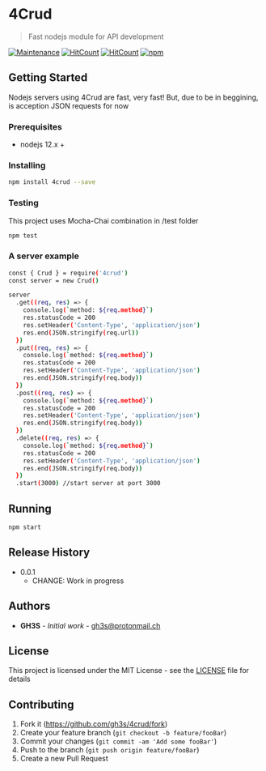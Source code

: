 # 4Crud

> Fast nodejs module for API development

[![Maintenance](https://img.shields.io/badge/Maintained%3F-yes-green.svg)](https://github.com/gh3s/4crud/graphs/commit-activity)
[![HitCount](https://img.shields.io/github/issues/gh3s/4crud/total.svg)](http://hits.dwyl.io/GH3S/4CRUD)
[![HitCount](http://hits.dwyl.io/GH3S/4CRUD.svg)](http://hits.dwyl.io/GH3S/4CRUD)
[![npm](https://img.shields.io/npm/dw/4crud)](https://www.npmjs.com/package/4crud)

## Getting Started

Nodejs servers using 4Crud are fast, very fast!  But, due to be in beggining, is acception JSON requests for now

### Prerequisites

* nodejs 12.x +

### Installing

```sh
npm install 4crud --save
```

### Testing

This project uses Mocha-Chai combination in /test folder
```sh
npm test
```
### A server example

```sh
const { Crud } = require('4crud')
const server = new Crud()

server
  .get((req, res) => {
    console.log(`method: ${req.method}`)
    res.statusCode = 200
    res.setHeader('Content-Type', 'application/json')
    res.end(JSON.stringify(req.url))
  })
  .put((req, res) => {
    console.log(`method: ${req.method}`)
    res.statusCode = 200
    res.setHeader('Content-Type', 'application/json')
    res.end(JSON.stringify(req.body))
  })
  .post((req, res) => {
    console.log(`method: ${req.method}`)
    res.statusCode = 200
    res.setHeader('Content-Type', 'application/json')
    res.end(JSON.stringify(req.body))
  })
  .delete((req, res) => {
    console.log(`method: ${req.method}`)
    res.statusCode = 200
    res.setHeader('Content-Type', 'application/json')
    res.end(JSON.stringify(req.body))
  })
  .start(3000) //start server at port 3000

```

## Running

```sh
npm start
```

## Release History

* 0.0.1
    * CHANGE: Work in progress

## Authors

* **GH3S** - *Initial work*  - gh3s@protonmail.ch

## License

This project is licensed under the MIT License - see the [LICENSE](LICENSE) file for details

## Contributing
1. Fork it (<https://github.com/gh3s/4crud/fork>)
2. Create your feature branch (`git checkout -b feature/fooBar`)
3. Commit your changes (`git commit -am 'Add some fooBar'`)
4. Push to the branch (`git push origin feature/fooBar`)
5. Create a new Pull Request
